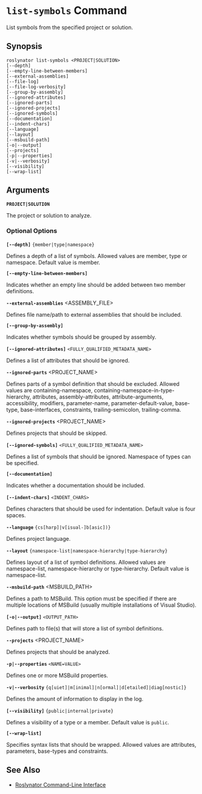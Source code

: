 
# `list-symbols` Command

List symbols from the specified project or solution.

## Synopsis

```shell
roslynator list-symbols <PROJECT|SOLUTION>
[--depth]
[--empty-line-between-members]
[--external-assemblies]
[--file-log]
[--file-log-verbosity]
[--group-by-assembly]
[--ignored-attributes]
[--ignored-parts]
[--ignored-projects]
[--ignored-symbols]
[--documentation]
[--indent-chars]
[--language]
[--layout]
[--msbuild-path]
[-o|--output]
[--projects]
[-p|--properties]
[-v|--verbosity]
[--visibility]
[--wrap-list]
```

## Arguments

**`PROJECT|SOLUTION`**

The project or solution to analyze.

### Optional Options

**`[--depth]`** `{member|type|namespace}`

Defines a depth of a list of symbols. Allowed values are member, type or namespace. Default value is member.

**`[--empty-line-between-members]`**

Indicates whether an empty line should be added between two member definitions.

**`--external-assemblies`** <ASSEMBLY_FILE>

Defines file name/path to external assemblies that should be included.

**`[--group-by-assembly]`**

Indicates whether symbols should be grouped by assembly.

**`[--ignored-attributes]`** `<FULLY_QUALIFIED_METADATA_NAME>`

Defines a list of attributes that should be ignored.

**`--ignored-parts`** <PROJECT_NAME>

Defines parts of a symbol definition that should be excluded. Allowed values are containing-namespace, containing-namespace-in-type-hierarchy, attributes, assembly-attributes, attribute-arguments, accessibility, modifiers, parameter-name, parameter-default-value, base-type, base-interfaces, constraints, trailing-semicolon, trailing-comma.

**`--ignored-projects`** <PROJECT_NAME>

Defines projects that should be skipped.

**`[--ignored-symbols]`** `<FULLY_QUALIFIED_METADATA_NAME>`

Defines a list of symbols that should be ignored. Namespace of types can be specified.

**`[--documentation]`**

Indicates whether a documentation should be included.

**`[--indent-chars]`** `<INDENT_CHARS>`

Defines characters that should be used for indentation. Default value is four spaces.

**`--language`** `{cs[harp]|v[isual-]b[asic])}`

Defines project language.

**`--layout`** `{namespace-list|namespace-hierarchy|type-hierarchy}`

Defines layout of a list of symbol definitions. Allowed values are namespace-list, namespace-hierarchy or type-hierarchy. Default value is namespace-list.

**`--msbuild-path`** <MSBUILD_PATH>

Defines a path to MSBuild. This option must be specified if there are multiple locations of MSBuild (usually multiple installations of Visual Studio).

**`[-o|--output]`** `<OUTPUT_PATH>`

Defines path to file(s) that will store a list of symbol definitions.

**`--projects`** <PROJECT_NAME>

Defines projects that should be analyzed.

**`-p|--properties`** `<NAME=VALUE>`

Defines one or more MSBuild properties.

**`-v|--verbosity`** `{q[uiet]|m[inimal]|n[ormal]|d[etailed]|diag[nostic]}`

Defines the amount of information to display in the log.

**`[--visibility]`** `{public|internal|private}`

Defines a visibility of a type or a member. Default value is `public`.

**`[--wrap-list]`**

Specifies syntax lists that should be wrapped. Allowed values are attributes, parameters, base-types and constraints.

## See Also

* [Roslynator Command-Line Interface](README.md)
